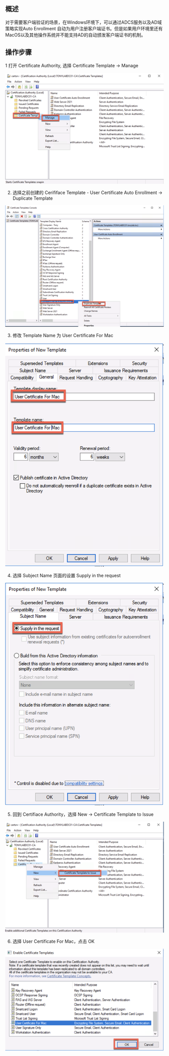 ## 概述

对于需要客户端验证的场景，在Windows环境下，可以通过ADCS服务以及AD域策略实现Auto Enrollment 自动为用户注册客户端证书。但是如果用户环境里还有MacOS以及其他操作系统并不能支持AD的自动颁发客户端证书的机制。



## 操作步骤

1 打开 Certificate Authority, 选择 Certificate Template -> Manage 

![123](https://github.com/gtitony/IT-Operation/blob/bcf6182cd4f732174f5e30a26ec984781207e5ec/Generate%20User%20Certificate%20for%20MacOS/images/1.png)

2. 选择之前创建的 Cerififace Template - User Certificate Auto Enrollment -> Duplicate Template

![123](https://github.com/gtitony/IT-Operation/blob/bcf6182cd4f732174f5e30a26ec984781207e5ec/Generate%20User%20Certificate%20for%20MacOS/images/2.png)

3. 修改 Template Name 为 User Certificate For Mac

![123](https://github.com/gtitony/IT-Operation/blob/bcf6182cd4f732174f5e30a26ec984781207e5ec/Generate%20User%20Certificate%20for%20MacOS/images/3.png)

4. 选择 Subject Name 页面的设置 Supply in the request 

![123](https://github.com/gtitony/IT-Operation/blob/bcf6182cd4f732174f5e30a26ec984781207e5ec/Generate%20User%20Certificate%20for%20MacOS/images/4.png)

5. 回到 Certifiace Authority，选择 New -> Certificate Template to Issue

![123](https://github.com/gtitony/IT-Operation/blob/bcf6182cd4f732174f5e30a26ec984781207e5ec/Generate%20User%20Certificate%20for%20MacOS/images/5.png)

6. 选择 User Certificate For Mac，点击 OK

![123](https://github.com/gtitony/IT-Operation/blob/bcf6182cd4f732174f5e30a26ec984781207e5ec/Generate%20User%20Certificate%20for%20MacOS/images/6.png)





